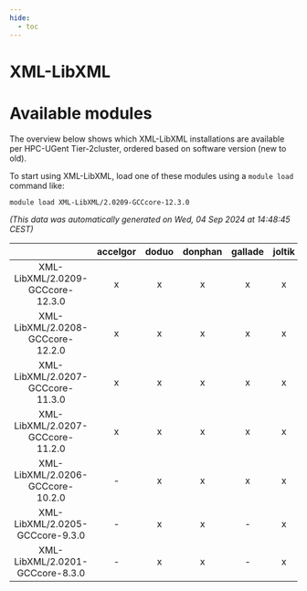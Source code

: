```yaml
---
hide:
  - toc
---
```


XML-LibXML
==========

# Available modules


The overview below shows which XML-LibXML installations are available per HPC-UGent Tier-2cluster, ordered based on software version (new to old).

To start using XML-LibXML, load one of these modules using a `module load` command like:

```shell
module load XML-LibXML/2.0209-GCCcore-12.3.0
```

*(This data was automatically generated on Wed, 04 Sep 2024 at 14:48:45 CEST)*  

| |accelgor|doduo|donphan|gallade|joltik|shinx|skitty|
| :---: | :---: | :---: | :---: | :---: | :---: | :---: | :---: |
|XML-LibXML/2.0209-GCCcore-12.3.0|x|x|x|x|x|x|x|
|XML-LibXML/2.0208-GCCcore-12.2.0|x|x|x|x|x|-|x|
|XML-LibXML/2.0207-GCCcore-11.3.0|x|x|x|x|x|-|x|
|XML-LibXML/2.0207-GCCcore-11.2.0|x|x|x|x|x|-|x|
|XML-LibXML/2.0206-GCCcore-10.2.0|-|x|x|x|x|-|x|
|XML-LibXML/2.0205-GCCcore-9.3.0|-|x|x|-|x|-|x|
|XML-LibXML/2.0201-GCCcore-8.3.0|-|x|x|-|x|-|x|
